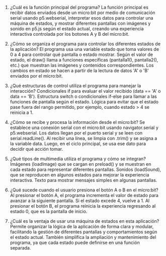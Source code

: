 1. ¿Cuál es la función principal del programa?
La función principal es recibir datos enviados desde un micro:bit por medio de comunicación serial usando p5.webserial, interpretar esos datos para controlar una máquina de estados, y mostrar diferentes pantallas con imágenes y sonido en p5.js según el estado actual, creando una experiencia interactiva controlada por los botones A y B del micro:bit.

2. ¿Cómo se organiza el programa para controlar los diferentes estados de la aplicación?
El programa usa una variable estado que toma valores de 0 a 4 para controlar qué pantalla o estado mostrar. Según el valor de estado, el draw() llama a funciones específicas (pantalla1(), pantalla2(), etc.) que muestran las imágenes y contenidos correspondientes. Los cambios en estado se hacen a partir de la lectura de datos 'A' o 'B' enviados por el micro:bit.

3. ¿Qué estructuras de control utiliza el programa para manejar la interacción?
Condicionales if para evaluar el valor recibido (data == 'A' o data == 'B').
Estructura switch o condicionales if-else para llamar a las funciones de pantalla según el estado.
Lógica para evitar que el estado pase fuera del rango permitido, por ejemplo, cuando estado > 4 se reinicia a 1.

4. ¿Cómo se recibe y procesa la información desde el micro:bit?
Se establece una conexión serial con el micro:bit usando navigator.serial y p5.webserial. Los datos llegan por el puerto serial y se leen con serial.readLine(). Al recibir una línea, se limpia con .trim() y se asigna a la variable data. Luego, en el ciclo principal, se usa ese dato para decidir qué acción tomar.

5. ¿Qué tipos de multimedia utiliza el programa y cómo se integran?
Imágenes (loadImage) que se cargan en preload() y se muestran en cada estado para representar diferentes pantallas.
Sonidos (loadSound), que se reproducen en algunos estados para mejorar la experiencia interactiva.
Texto para mostrar mensajes simples en algunas pantallas.

6. ¿Qué sucede cuando el usuario presiona el botón A o B en el micro:bit?
Al presionar el botón A, el programa incrementa el valor de estado para avanzar a la siguiente pantalla. Si el estado excede 4, vuelve a 1.
Al presionar el botón B, el programa reinicia la experiencia regresando al estado 0, que es la pantalla de inicio.

7. ¿Cuál es la ventaja de usar una máquina de estados en esta aplicación?
Permite organizar la lógica de la aplicación de forma clara y modular, facilitando la gestión de diferentes pantallas y comportamientos según el estado actual. También simplifica la ampliación y mantenimiento del programa, ya que cada estado puede definirse en una función separada.
